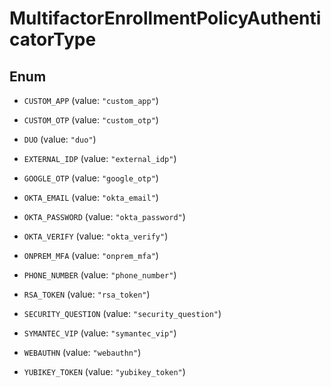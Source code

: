 

# MultifactorEnrollmentPolicyAuthenticatorType

## Enum


* `CUSTOM_APP` (value: `"custom_app"`)

* `CUSTOM_OTP` (value: `"custom_otp"`)

* `DUO` (value: `"duo"`)

* `EXTERNAL_IDP` (value: `"external_idp"`)

* `GOOGLE_OTP` (value: `"google_otp"`)

* `OKTA_EMAIL` (value: `"okta_email"`)

* `OKTA_PASSWORD` (value: `"okta_password"`)

* `OKTA_VERIFY` (value: `"okta_verify"`)

* `ONPREM_MFA` (value: `"onprem_mfa"`)

* `PHONE_NUMBER` (value: `"phone_number"`)

* `RSA_TOKEN` (value: `"rsa_token"`)

* `SECURITY_QUESTION` (value: `"security_question"`)

* `SYMANTEC_VIP` (value: `"symantec_vip"`)

* `WEBAUTHN` (value: `"webauthn"`)

* `YUBIKEY_TOKEN` (value: `"yubikey_token"`)



